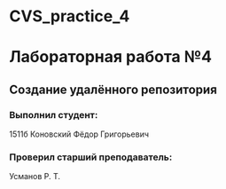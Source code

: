 # CVS_practice_4
# Лабораторная работа №4
## Создание удалённого репозитория
### Выполнил студент:
1511б
Коновский Фёдор Григорьевич
### Проверил старший преподаватель:
Усманов Р. Т.
